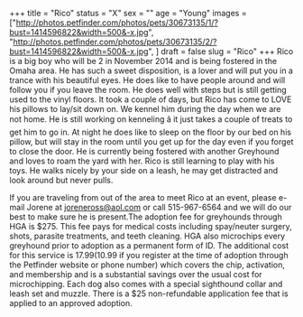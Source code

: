 +++
title = "Rico"
status = "X"
sex = ""
age = "Young"
images = ["http://photos.petfinder.com/photos/pets/30673135/1/?bust=1414596822&width=500&-x.jpg",
"http://photos.petfinder.com/photos/pets/30673135/2/?bust=1414596822&width=500&-x.jpg",
]
draft = false
slug = "Rico"
+++
Rico is a big boy who will be 2 in November 2014 and is being fostered in the Omaha area. He has such a sweet disposition, is a lover and will put you in a trance with his beautiful eyes. He does like to have people around and will follow you if you leave the room. He does well with steps but is still getting used to the vinyl floors. It took a couple of days, but Rico has come to LOVE his pillows to lay/sit down on. We kennel him during the day when we are not home. He is still working on kenneling â it just takes a couple of treats to get him to go in. At night he does like to sleep on the floor by our bed on his pillow, but will stay in the room until you get up for the day even if you forget to close the door. He is currently being fostered with another Greyhound and loves to roam the yard with her. Rico is still learning to play with his toys. He walks nicely by your side on a leash, he may get distracted and look around but never pulls.

If you are traveling from out of the area to meet Rico at an event, please e-mail Jorene at joreneross@aol.com or call 515-967-6564 and we will do our best to make sure he is present.The adoption fee for greyhounds through HGA is $275. This fee pays for medical costs including spay/neuter surgery, shots, parasite treatments, and teeth cleaning. HGA also microchips every greyhound prior to adoption as a permanent form of ID. The additional cost for this service is $17.99 ($10.99 if you register at the time of adoption through the Petfinder website or phone number) which covers the chip, activation, and membership and is a substantial savings over the usual cost for microchipping. Each dog also comes with a special sighthound collar and leash set and muzzle. There is a $25 non-refundable application fee that is applied to an approved adoption.

